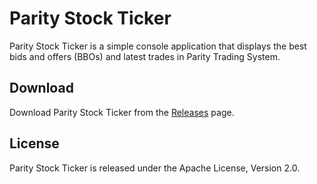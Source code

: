 Parity Stock Ticker
===================

Parity Stock Ticker is a simple console application that displays the best
bids and offers (BBOs) and latest trades in Parity Trading System.


Download
--------

Download Parity Stock Ticker from the [Releases][] page.

  [Releases]: https://github.com/jvirtanen/parity/wiki/Releases


License
-------

Parity Stock Ticker is released under the Apache License, Version 2.0.
